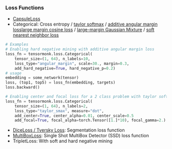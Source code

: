### Loss Functions
* [CapsuleLoss](https://arxiv.org/pdf/1710.09829.pdf)
* Categorical: Cross entropy / [taylor softmax](https://arxiv.org/pdf/1511.05042.pdf) / [additive angular margin loss](https://arxiv.org/pdf/1801.07698.pdf)[large margin cosine loss](https://arxiv.org/pdf/1801.09414.pdf) / [large-margin Gaussian Mixture](https://arxiv.org/pdf/1803.02988.pdf) / [soft nearest neighbor loss](https://arxiv.org/pdf/1902.01889.pdf)
```python
# Examples
# Enabling hard negative mining with additive angular margin loss
loss_fn = tensormonk.loss.Categorical(
    tensor_size=(1, 64), n_labels=10,
    loss_type="angular_margin", scale=30., margin=0.3,
    add_hard_negative=True, hard_negative_p=0.2)
# usage
embedding = some_network(tensor)
loss, (top1, top5) = loss_fn(embedding, targets)
loss.backward()

# Enabling center and focal loss for a 2 class problem with taylor softmax
loss_fn = tensormonk.loss.Categorical(
    tensor_size=(1, 64), n_labels=2,
    loss_type="taylor_smax", measure="dot",
    add_center=True, center_alpha=0.01, center_scale=0.5
    add_focal=True, focal_alpha=torch.Tensor([1.]*10), focal_gamma=2.)
```
* [DiceLoss / Tversky Loss](https://arxiv.org/pdf/1706.05721.pdf): Segmentation loss function
* [MultiBoxLoss](https://arxiv.org/pdf/1512.02325.pdf): Single Shot MultiBox Detector (SSD) loss function
* TripletLoss: With soft and hard negative mining

